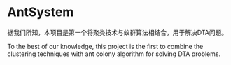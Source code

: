 # AntSystem
据我们所知，本项目是第一个将聚类技术与蚁群算法相结合，用于解决DTA问题。


To the best of our knowledge, this project is the first to combine the clustering techniques with ant colony algorithm for solving DTA problems.
